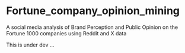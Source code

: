 # Fortune_company_opinion_mining
 A social media analysis of Brand Perception and Public Opinion on the Fortune 1000 companies using Reddit and X data

This is under dev ...
